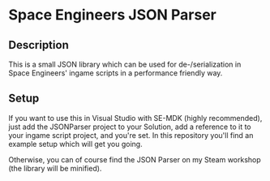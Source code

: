 # Space Engineers JSON Parser

## Description
This is a small JSON library which can be used for de-/serialization in Space Engineers' ingame scripts in a performance friendly way.

## Setup
If you want to use this in Visual Studio with SE-MDK (highly recommended), just add the JSONParser project to your Solution, add a reference to it to your ingame script project, and you're set.
In this repository you'll find an example setup which will get you going.

Otherwise, you can of course find the JSON Parser on my Steam workshop (the library will be minified).